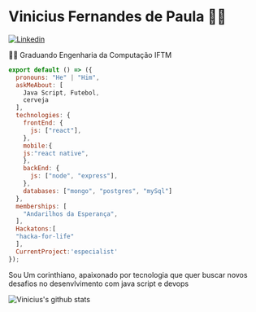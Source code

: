 # Vinicius Fernandes de Paula 👨‍💻

[![Linkedin](https://img.shields.io/badge/-LinkedIn-222222?style=flat-square&logo=Linkedin&logoColor=white&link=https://www.linkedin.com/in/sudiptoghosh99/)](https://www.linkedin.com/in/vinicius-fernandes-6b03021ab/)


👨‍🎓 Graduando Engenharia da Computação IFTM

```js
export default () => ({
  pronouns: "He" | "Him",
  askMeAbout: [
    Java Script, Futebol,
    cerveja
  ],
  technologies: {
    frontEnd: {
      js: ["react"],
    },
    mobile:{
    js:"react native",
    },
    backEnd: {
      js: ["node", "express"],
    },
    databases: ["mongo", "postgres", "mySql"]
  },
  memberships: [
    "Andarilhos da Esperança",
  ],
  Hackatons:[
  "hacka-for-life"
  ],
  CurrentProject:'especialist'
});
```

Sou Um corinthiano, apaixonado por tecnologia que quer buscar novos desafios no desenvlvimento com java script e devops

![Vinicius's github stats](https://github-readme-stats.vercel.app/api?username=vinicimdohs&show_icons=true&theme=radical)


